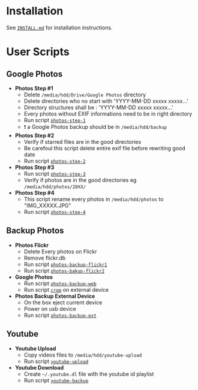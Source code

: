 
Installation
============

See [`INSTALL.md`](INSTALL.md) for installation instructions.


User Scripts
============

Google Photos
-------------

  + **Photos Step #1**
    - Delete `/media/hdd/Drive/Google Photos` directory
    - Delete directories who no start with 'YYYY-MM-DD xxxxx xxxxx...'
    - Directory structures shall be : 'YYYY-MM-DD xxxxx xxxxx...'
    - Every photos without EXIF informations need to be in right directory
    - Run script [`photos-step-1`](photos-step-1)
    - :heavy_exclamation_mark: a Google Photos backup should be in `/media/hdd/backup`
  + **Photos Step #2**
    - Verify if starred files are in the good directories
    - Be carefoul this script delete entire exif file before rewriting good date
    - Run script [`photos-step-2`](photos-step-2)
  + **Photos Step #3**
    - Run script [`photos-step-3`](photos-step-3)
    - Verify if photos are in the good directories eg `/media/hdd/photos/20XX/`
  + **Photos Step #4**
    - This script rename every photos in `/media/hdd/photos` to "IMG_XXXXX.JPG"
    - Run script [`photos-step-4`](photos-step-4)


Backup Photos
-------------

   + **Photos Flickr**
     - Delete Every photos on Flickr
     - Remove flickr.db
     - Run script [`photos-backup-flickr1`](photos-backup-flickr-1)
     - Run script [`photos-bakup-flickr2`](photos-backup-flickr-2)
   + **Google Photos**
     - Run script [`photos-backup-web`](photos-backup-web)
     - Run script [`crop`](crop) on external device
   + **Photos Backup External Device**
     - On the box eject current device
     - Power on usb device
     - Run script [`photos-backup-ext`](photos-backup-ext)


Youtube
-------

   + **Youtube Upload**
     - Copy videos files to ```/media/hdd/youtube-upload```
     - Run script [`youtube-upload`](youtube-upload)
   + **Youtube Download**
     - Create `~/.youtube.dl` file with the youtube id playlist
     - Run script [`youtube-backup`](youtube-upload)
